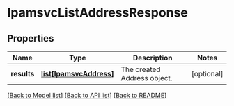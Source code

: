 # IpamsvcListAddressResponse

## Properties
Name | Type | Description | Notes
------------ | ------------- | ------------- | -------------
**results** | [**list[IpamsvcAddress]**](IpamsvcAddress.md) | The created Address object. | [optional] 

[[Back to Model list]](../README.md#documentation-for-models) [[Back to API list]](../README.md#documentation-for-api-endpoints) [[Back to README]](../README.md)



